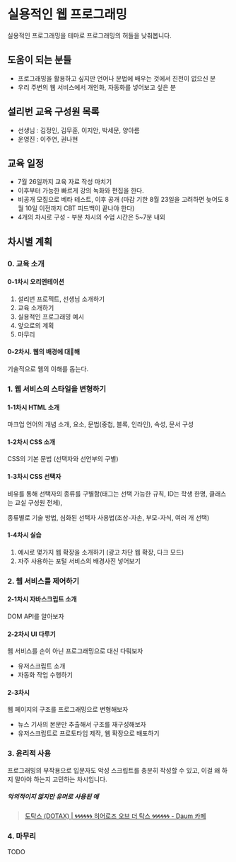 # 실용적인 웹 프로그래밍

실용적인 프로그래밍을 테마로 프로그래밍의 허들을 낮춰봅니다.

## 도움이 되는 분들

- 프로그래밍을 활용하고 싶지만 언어나 문법에 배우는 것에서 진전이 없으신 분
- 우리 주변의 웹 서비스에서 개인화, 자동화를 넣어보고 싶은 분

## 설리번 교육 구성원 목록

- 선생님 : 김정인, 김무훈, 이지안, 박세문, 양아름
- 운영진 : 이주연, 권나현

## 교육 일정

- 7월 26일까지 교육 자료 작성 마치기
- 이후부터 가능한 빠르게 강의 녹화와 편집을 한다.
- 비공개 모집으로 베타 테스트, 이후 공개 (마감 기한 8월 23일을 고려하면 늦어도 8월 10일 이전까지 CBT 피드백이 끝나야 한다)
- 4개의 차시로 구성 - 부분 차시의 수업 시간은 5~7분 내외

## 차시별 계획

### 0. 교육 소개

#### 0-1차시 오리엔테이션

1. 설리번 프로젝트, 선생님 소개하기
2. 교육 소개하기
3. 실용적인 프로그래밍 예시
4. 앞으로의 계획
5. 마무리

#### 0-2차시. 웹의 배경에 대해

기술적으로 웹의 이해를 돕는다.

### 1. 웹 서비스의 스타일을 변형하기

#### 1-1차시 HTML 소개

마크업 언어의 개념 소개, 요소, 문법(중첩, 블록, 인라인), 속성, 문서 구성

#### 1-2차시 CSS 소개

CSS의 기본 문법 (선택자와 선언부의 구별)

#### 1-3차시 CSS 선택자

비유를 통해 선택자의 종류를 구별함(태그는 선택 가능한 규칙, ID는 학생 한명, 클래스는 교실 구성원 전체),

종류별로 기술 방법, 심화된 선택자 사용법(조상-자손, 부모-자식, 여러 개 선택)

#### 1-4차시 실습

1. 예시로 몇가지 웹 확장을 소개하기 (광고 차단 웹 확장, 다크 모드)
2. 자주 사용하는 포털 서비스의 배경사진 넣어보기

### 2. 웹 서비스를 제어하기

#### 2-1차시 자바스크립트 소개

DOM API를 알아보자

#### 2-2차시 UI 다루기

웹 서비스를 손이 아닌 프로그래밍으로 대신 다뤄보자

- 유저스크립트 소개
- 자동화 작업 수행하기

#### 2-3차시

웹 페이지의 구조를 프로그래밍으로 변형해보자

- 뉴스 기사의 본문만 추출해서 구조를 재구성해보자
- 유저스크립트로 프로토타입 제작, 웹 확장으로 배포하기

### 3. 윤리적 사용

프로그래밍의 부작용으로 입문자도 악성 스크립트를 충분히 작성할 수 있고, 이걸 왜 하지 말아야 하는지 고민하는 차시입니다.

##### 악의적이지 않지만 유머로 사용된 예

> [도탁스 (DOTAX) | 🌀🌀🌀🌀🌀🌀 히어로즈 오브 더 탁스 🌀🌀🌀🌀🌀🌀 - Daum 카페](http://cafe.daum.net/dotax/FGFP/9109?q=%C8%F7%BE%EE%B7%CE%C1%EE%20%BF%C0%BA%EA%20%B4%F5%20%C5%B9%BD%BA%20%EC%8B%9C%EA%B3%B5%EC%9D%98%20%ED%8F%AD%ED%92%8D%EC%9D%80%20%EC%A0%95%EB%A7%90%20%EC%B5%9C%EA%B3%A0%EC%95%BC)

### 4. 마무리

TODO
